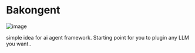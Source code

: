 # Bakongent
![image](https://github.com/user-attachments/assets/f3cd7dc8-05ff-45f1-bcb6-0c90f0067af9)


simple idea for ai agent framework. Starting point for you to plugin any LLM you want..
